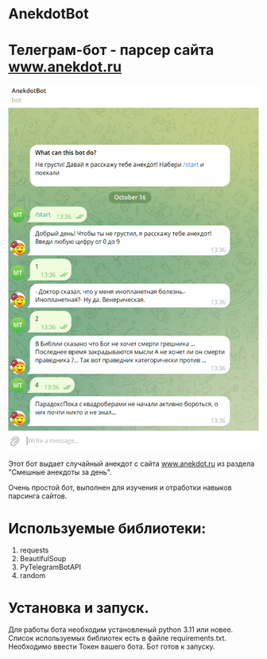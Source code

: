 # AnekdotBot 
# Телеграм-бот - парсер сайта www.anekdot.ru

![img.png](img.png)

Этот бот выдает случайный анекдот с сайта www.anekdot.ru из раздела "Смешные анекдоты за день".

Очень простой бот, выполнен для изучения и отработки навыков парсинга сайтов.

# Используемые библиотеки:
1. requests
2. BeautifulSoup
3. PyTelegramBotAPI
4. random

# Установка и запуск.
Для работы бота необходим установленый python 3.11 или новее. Список используемых библиотек есть в файле requirements.txt. 
Необходимо ввести Токен вашего бота. Бот готов к запуску.
